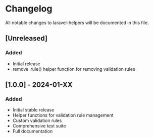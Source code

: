 # Changelog
All notable changes to laravel-helpers will be documented in this file.

## [Unreleased]

### Added
- Initial release
- remove_rule() helper function for removing validation rules


## [1.0.0] - 2024-01-XX
### Added
- Initial stable release
- Helper functions for validation rule management
- Custom validation rules
- Comprehensive test suite
- Full documentation